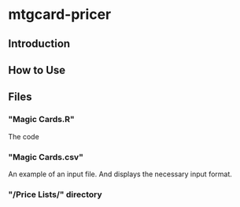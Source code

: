 # mtgcard-pricer

## Introduction

## How to Use

## Files

### "Magic Cards.R"

The code

### "Magic Cards.csv"

An example of an input file. And displays the necessary input format.

### "/Price Lists/" directory
